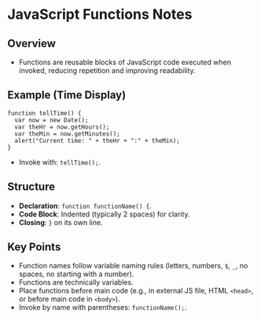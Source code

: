 JavaScript Functions Notes
==========================

Overview
--------

-   Functions are reusable blocks of JavaScript code executed when invoked, reducing repetition and improving readability.

Example (Time Display)
----------------------

```
function tellTime() {
  var now = new Date();
  var theHr = now.getHours();
  var theMin = now.getMinutes();
  alert("Current time: " + theHr + ":" + theMin);
}

```

-   Invoke with: `tellTime();`.

Structure
---------

-   **Declaration**: `function functionName() {`.
-   **Code Block**: Indented (typically 2 spaces) for clarity.
-   **Closing**: `}` on its own line.

Key Points
----------

-   Function names follow variable naming rules (letters, numbers, `$`, `_`, no spaces, no starting with a number).
-   Functions are technically variables.
-   Place functions before main code (e.g., in external JS file, HTML `<head>`, or before main code in `<body>`).
-   Invoke by name with parentheses: `functionName();`.
